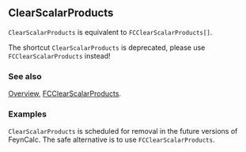 ## ClearScalarProducts

`ClearScalarProducts` is equivalent to `FCClearScalarProducts[]`.

The shortcut `ClearScalarProducts` is deprecated, please use `FCClearScalarProducts` instead!

### See also

[Overview](Extra/FeynCalc.md), [FCClearScalarProducts](FCClearScalarProducts.md).

### Examples

`ClearScalarProducts` is scheduled for removal in the future versions of FeynCalc. The safe alternative is to use `FCClearScalarProducts`.
